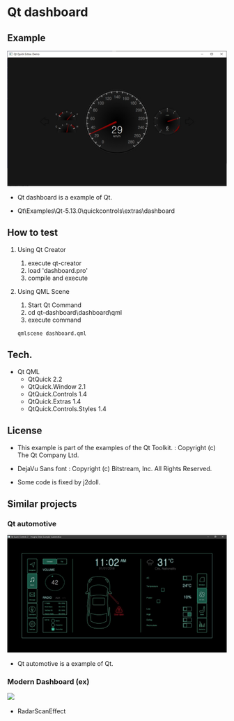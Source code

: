 # Qt dashboard

## Example

![](image/dash.jpg)

- Qt dashboard is a example of Qt.

- Qt\Examples\Qt-5.13.0\quickcontrols\extras\dashboard

## How to test

1. Using Qt Creator
	1. execute qt-creator
	2. load 'dashboard.pro'
	3. compile and execute

2. Using QML Scene
	1. Start Qt Command
	2. cd qt-dashboard\dashboard\qml
	3. execute command
	```
	qmlscene dashboard.qml
	```

## Tech.

- Qt QML
	- QtQuick 2.2
	- QtQuick.Window 2.1
	- QtQuick.Controls 1.4
	- QtQuick.Extras 1.4
	- QtQuick.Controls.Styles 1.4

## License

- This example is part of the examples of the Qt Toolkit. : Copyright (c) The Qt Company Ltd.

- DejaVu Sans font : Copyright (c) Bitstream, Inc. All Rights Reserved.

- Some code is fixed by j2doll.	

## Similar projects

### Qt automotive

![](https://github.com/j2doll/qt-automotive/raw/master/image/auto.jpg)

- Qt automotive is a example of Qt.

### Modern Dashboard (ex)

![](https://github.com/j2doll/dashboard-modern.ex/raw/master/markdown.data/modern.ani.gif)

- RadarScanEffect













